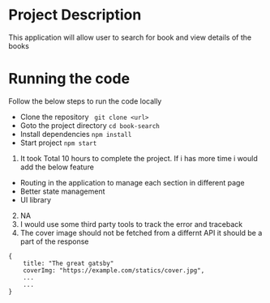 # Project Description
This application will allow user to search for book and view details of the books

# Running the code
Follow the below steps to run the code locally
* Clone the repository ``` git clone <url>```
* Goto the project directory ```cd book-search ```
* Install dependencies ```npm install```
* Start project ```npm start```



1. It took Total 10 hours to complete the project. If i has more time i would add the below feature
* Routing in the application to manage each section in different page
* Better state management
* UI library
2. NA
3. I would use some third party tools to track the error and traceback
4. The cover image should not be fetched from a differnt API it should be a part of the response

```
{
    title: "The great gatsby"
    coverImg: "https://example.com/statics/cover.jpg",
    ...
    ...
}
```

